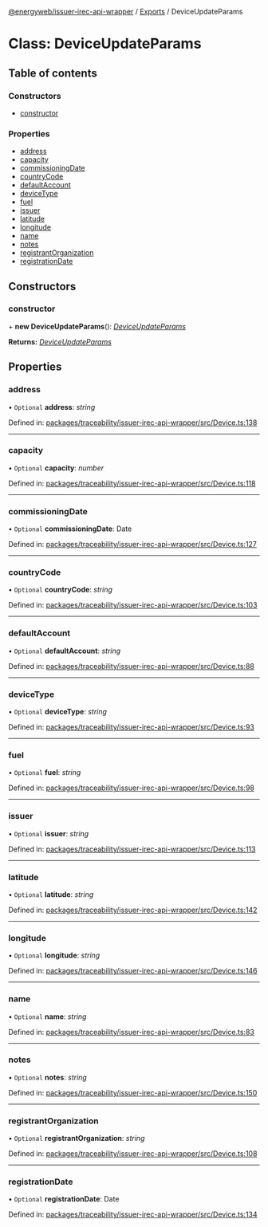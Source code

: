 [@energyweb/issuer-irec-api-wrapper](../README.md) / [Exports](../modules.md) / DeviceUpdateParams

# Class: DeviceUpdateParams

## Table of contents

### Constructors

-   [constructor](deviceupdateparams.md#constructor)

### Properties

-   [address](deviceupdateparams.md#address)
-   [capacity](deviceupdateparams.md#capacity)
-   [commissioningDate](deviceupdateparams.md#commissioningdate)
-   [countryCode](deviceupdateparams.md#countrycode)
-   [defaultAccount](deviceupdateparams.md#defaultaccount)
-   [deviceType](deviceupdateparams.md#devicetype)
-   [fuel](deviceupdateparams.md#fuel)
-   [issuer](deviceupdateparams.md#issuer)
-   [latitude](deviceupdateparams.md#latitude)
-   [longitude](deviceupdateparams.md#longitude)
-   [name](deviceupdateparams.md#name)
-   [notes](deviceupdateparams.md#notes)
-   [registrantOrganization](deviceupdateparams.md#registrantorganization)
-   [registrationDate](deviceupdateparams.md#registrationdate)

## Constructors

### constructor

\+ **new DeviceUpdateParams**(): [_DeviceUpdateParams_](deviceupdateparams.md)

**Returns:** [_DeviceUpdateParams_](deviceupdateparams.md)

## Properties

### address

• `Optional` **address**: _string_

Defined in: [packages/traceability/issuer-irec-api-wrapper/src/Device.ts:138](https://github.com/energywebfoundation/origin/blob/1ec4bda2/packages/traceability/issuer-irec-api-wrapper/src/Device.ts#L138)

---

### capacity

• `Optional` **capacity**: _number_

Defined in: [packages/traceability/issuer-irec-api-wrapper/src/Device.ts:118](https://github.com/energywebfoundation/origin/blob/1ec4bda2/packages/traceability/issuer-irec-api-wrapper/src/Device.ts#L118)

---

### commissioningDate

• `Optional` **commissioningDate**: Date

Defined in: [packages/traceability/issuer-irec-api-wrapper/src/Device.ts:127](https://github.com/energywebfoundation/origin/blob/1ec4bda2/packages/traceability/issuer-irec-api-wrapper/src/Device.ts#L127)

---

### countryCode

• `Optional` **countryCode**: _string_

Defined in: [packages/traceability/issuer-irec-api-wrapper/src/Device.ts:103](https://github.com/energywebfoundation/origin/blob/1ec4bda2/packages/traceability/issuer-irec-api-wrapper/src/Device.ts#L103)

---

### defaultAccount

• `Optional` **defaultAccount**: _string_

Defined in: [packages/traceability/issuer-irec-api-wrapper/src/Device.ts:88](https://github.com/energywebfoundation/origin/blob/1ec4bda2/packages/traceability/issuer-irec-api-wrapper/src/Device.ts#L88)

---

### deviceType

• `Optional` **deviceType**: _string_

Defined in: [packages/traceability/issuer-irec-api-wrapper/src/Device.ts:93](https://github.com/energywebfoundation/origin/blob/1ec4bda2/packages/traceability/issuer-irec-api-wrapper/src/Device.ts#L93)

---

### fuel

• `Optional` **fuel**: _string_

Defined in: [packages/traceability/issuer-irec-api-wrapper/src/Device.ts:98](https://github.com/energywebfoundation/origin/blob/1ec4bda2/packages/traceability/issuer-irec-api-wrapper/src/Device.ts#L98)

---

### issuer

• `Optional` **issuer**: _string_

Defined in: [packages/traceability/issuer-irec-api-wrapper/src/Device.ts:113](https://github.com/energywebfoundation/origin/blob/1ec4bda2/packages/traceability/issuer-irec-api-wrapper/src/Device.ts#L113)

---

### latitude

• `Optional` **latitude**: _string_

Defined in: [packages/traceability/issuer-irec-api-wrapper/src/Device.ts:142](https://github.com/energywebfoundation/origin/blob/1ec4bda2/packages/traceability/issuer-irec-api-wrapper/src/Device.ts#L142)

---

### longitude

• `Optional` **longitude**: _string_

Defined in: [packages/traceability/issuer-irec-api-wrapper/src/Device.ts:146](https://github.com/energywebfoundation/origin/blob/1ec4bda2/packages/traceability/issuer-irec-api-wrapper/src/Device.ts#L146)

---

### name

• `Optional` **name**: _string_

Defined in: [packages/traceability/issuer-irec-api-wrapper/src/Device.ts:83](https://github.com/energywebfoundation/origin/blob/1ec4bda2/packages/traceability/issuer-irec-api-wrapper/src/Device.ts#L83)

---

### notes

• `Optional` **notes**: _string_

Defined in: [packages/traceability/issuer-irec-api-wrapper/src/Device.ts:150](https://github.com/energywebfoundation/origin/blob/1ec4bda2/packages/traceability/issuer-irec-api-wrapper/src/Device.ts#L150)

---

### registrantOrganization

• `Optional` **registrantOrganization**: _string_

Defined in: [packages/traceability/issuer-irec-api-wrapper/src/Device.ts:108](https://github.com/energywebfoundation/origin/blob/1ec4bda2/packages/traceability/issuer-irec-api-wrapper/src/Device.ts#L108)

---

### registrationDate

• `Optional` **registrationDate**: Date

Defined in: [packages/traceability/issuer-irec-api-wrapper/src/Device.ts:134](https://github.com/energywebfoundation/origin/blob/1ec4bda2/packages/traceability/issuer-irec-api-wrapper/src/Device.ts#L134)
